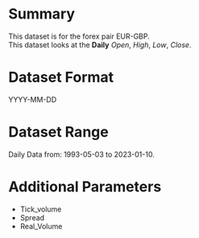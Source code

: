 # Summary

This dataset is for the forex pair EUR-GBP.    
This dataset looks at the **Daily** _Open_, _High_, _Low_, _Close_. 

# Dataset Format  

YYYY-MM-DD    

# Dataset Range    

Daily Data from: 1993-05-03 to 2023-01-10.

# Additional Parameters

* Tick_volume
* Spread
* Real_Volume
 

